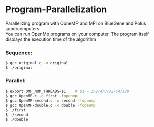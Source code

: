 # Program-Parallelization
Parallelizing program with OpneMP and MPI on BlueGene and Polus supercomputers    
You can run OpenMp programs on your computer. The program itself displays the execution time of the algorithm
### Sequence:
```bash
$ gcc original.c -o original
$ ./original
```
### Parallel:
```bash
$ export OMP_NUM_THREADS=$1    # $1 = 1/2/4/8/32/64/128  
$ gcc OpenMP.c -o first -fopenmp
$ gcc OpenMP-second.c -o second -fopenmp
$ gcc OpenMP-double.c -o double -fopenmp
$ ./first
$ ./second
$ ./double
```
